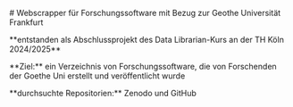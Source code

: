 \# Webscrapper für Forschungssoftware mit Bezug zur Geothe Universität Frankfurt





\*\*entstanden als Abschlussprojekt des Data Librarian-Kurs an der TH Köln 2024/2025\*\*





\*\*Ziel:\*\* ein Verzeichnis von Forschungssoftware, die von Forschenden der Goethe Uni erstellt und veröffentlicht wurde





\*\*durchsuchte Repositorien:\*\* Zenodo und GitHub

